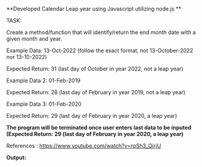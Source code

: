 **Developed Calendar Leap year using Javascript utilizing node.js **

TASK:

Create a method/function that will identify/return the end month date with a given month and year.

Example Data: 13-Oct-2022 (follow the exact format, not 13-October-2022 nor 13-10-2022)

Expected Return: 31 (last day of October in year 2022, not a leap year)

Example Data 2: 01-Feb-2019

Expected Return: 28 (last day of February in year 2019, not a leap year)

Example Data 3: 01-Feb-2020

Expected Return: 29 (last day of February in year 2020, a leap year)

**The program will be terminated once user enters last data to be inputed (Expected Return: 29 (last day of February in year 2020, a leap year)**

References : https://www.youtube.com/watch?v=rpSh3_QjrjU

**Output:**

